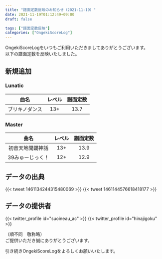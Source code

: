 ```yaml
---
title: "譜面定数反映のお知らせ（2021-11-19）"
date: 2021-11-19T01:12:49+09:00
draft: false

tags: ["譜面定数反映"]
categories: ["OngekiScoreLog"]
---
```


OngekiScoreLogをいつもご利用いただきましてありがとうございます。  
以下の譜面定数を反映いたしました。

<!--more-->

## 新規追加

### Lunatic

| 曲名 | レベル | 譜面定数 |
|:-:|:-:|:-:|
| ブリキノダンス | 13+ | 13.7 |

### Master

| 曲名 | レベル | 譜面定数 |
|:-:|:-:|:-:|
| 初音天地開闢神話 | 13+ | 13.9 |
| 39みゅーじっく！ | 12+ | 12.9 |

## データの出典

{{< tweet 1461134244315480069 >}}
{{< tweet 1461144576618418177 >}}

## データの提供者

{{< twitter_profile id="suoineau_ac" >}}
{{< twitter_profile id="hinajigoku" >}}

（順不同　敬称略）  
ご提供いただき誠にありがとうございます。

引き続きOngekiScoreLogをよろしくお願いいたします。
